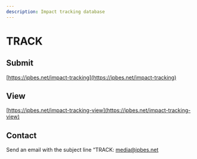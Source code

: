 ```yaml
---
description: Impact tracking database
---
```


# TRACK

## Submit 

[https://ipbes.net/impact-tracking](https://ipbes.net/impact-tracking)

## View

[https://ipbes.net/impact-tracking-view](https://ipbes.net/impact-tracking-view)

## Contact

Send an email with the subject line “TRACK: [media@ipbes.net](mailto:media@ipbes.net)

